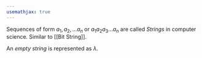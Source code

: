 ```yaml
---
usemathjax: true
---
```


Sequences of form $a_1, a_2, \dots a_n$ or $a_1 a_2 a_3 \dots a_n$ are called *Strings* in computer science. Similar to [[Bit String]].

An *empty string* is represented as $\lambda$.